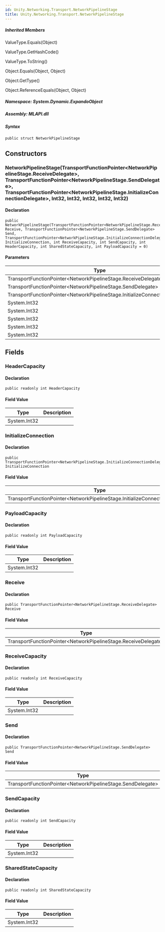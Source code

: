 ```yaml
---  
id: Unity.Networking.Transport.NetworkPipelineStage  
title: Unity.Networking.Transport.NetworkPipelineStage  
---
```


<div class="markdown level0 summary">

</div>

<div class="markdown level0 conceptual">

</div>

<div class="inheritedMembers">

##### Inherited Members

<div>

ValueType.Equals(Object)

</div>

<div>

ValueType.GetHashCode()

</div>

<div>

ValueType.ToString()

</div>

<div>

Object.Equals(Object, Object)

</div>

<div>

Object.GetType()

</div>

<div>

Object.ReferenceEquals(Object, Object)

</div>

</div>

##### **Namespace**: System.Dynamic.ExpandoObject

##### **Assembly**: MLAPI.dll

##### Syntax

    public struct NetworkPipelineStage

## Constructors 

### NetworkPipelineStage(TransportFunctionPointer&lt;NetworkPipelineStage.ReceiveDelegate&gt;, TransportFunctionPointer&lt;NetworkPipelineStage.SendDelegate&gt;, TransportFunctionPointer&lt;NetworkPipelineStage.InitializeConnectionDelegate&gt;, Int32, Int32, Int32, Int32, Int32)

<div class="markdown level1 summary">

</div>

<div class="markdown level1 conceptual">

</div>

#### Declaration

    public NetworkPipelineStage(TransportFunctionPointer<NetworkPipelineStage.ReceiveDelegate> Receive, TransportFunctionPointer<NetworkPipelineStage.SendDelegate> Send, TransportFunctionPointer<NetworkPipelineStage.InitializeConnectionDelegate> InitializeConnection, int ReceiveCapacity, int SendCapacity, int HeaderCapacity, int SharedStateCapacity, int PayloadCapacity = 0)

#### Parameters

| Type                                                                              | Name                 | Description |
|-----------------------------------------------------------------------------------|----------------------|-------------|
| TransportFunctionPointer&lt;NetworkPipelineStage.ReceiveDelegate&gt;              | Receive              |             |
| TransportFunctionPointer&lt;NetworkPipelineStage.SendDelegate&gt;                 | Send                 |             |
| TransportFunctionPointer&lt;NetworkPipelineStage.InitializeConnectionDelegate&gt; | InitializeConnection |             |
| System.Int32                                                                      | ReceiveCapacity      |             |
| System.Int32                                                                      | SendCapacity         |             |
| System.Int32                                                                      | HeaderCapacity       |             |
| System.Int32                                                                      | SharedStateCapacity  |             |
| System.Int32                                                                      | PayloadCapacity      |             |

## Fields

### HeaderCapacity

<div class="markdown level1 summary">

</div>

<div class="markdown level1 conceptual">

</div>

#### Declaration

    public readonly int HeaderCapacity

#### Field Value

| Type         | Description |
|--------------|-------------|
| System.Int32 |             |

### InitializeConnection

<div class="markdown level1 summary">

</div>

<div class="markdown level1 conceptual">

</div>

#### Declaration

    public TransportFunctionPointer<NetworkPipelineStage.InitializeConnectionDelegate> InitializeConnection

#### Field Value

| Type                                                                              | Description |
|-----------------------------------------------------------------------------------|-------------|
| TransportFunctionPointer&lt;NetworkPipelineStage.InitializeConnectionDelegate&gt; |             |

### PayloadCapacity

<div class="markdown level1 summary">

</div>

<div class="markdown level1 conceptual">

</div>

#### Declaration

    public readonly int PayloadCapacity

#### Field Value

| Type         | Description |
|--------------|-------------|
| System.Int32 |             |

### Receive

<div class="markdown level1 summary">

</div>

<div class="markdown level1 conceptual">

</div>

#### Declaration

    public TransportFunctionPointer<NetworkPipelineStage.ReceiveDelegate> Receive

#### Field Value

| Type                                                                 | Description |
|----------------------------------------------------------------------|-------------|
| TransportFunctionPointer&lt;NetworkPipelineStage.ReceiveDelegate&gt; |             |

### ReceiveCapacity

<div class="markdown level1 summary">

</div>

<div class="markdown level1 conceptual">

</div>

#### Declaration

    public readonly int ReceiveCapacity

#### Field Value

| Type         | Description |
|--------------|-------------|
| System.Int32 |             |

### Send

<div class="markdown level1 summary">

</div>

<div class="markdown level1 conceptual">

</div>

#### Declaration

    public TransportFunctionPointer<NetworkPipelineStage.SendDelegate> Send

#### Field Value

| Type                                                              | Description |
|-------------------------------------------------------------------|-------------|
| TransportFunctionPointer&lt;NetworkPipelineStage.SendDelegate&gt; |             |

### SendCapacity

<div class="markdown level1 summary">

</div>

<div class="markdown level1 conceptual">

</div>

#### Declaration

    public readonly int SendCapacity

#### Field Value

| Type         | Description |
|--------------|-------------|
| System.Int32 |             |

### SharedStateCapacity

<div class="markdown level1 summary">

</div>

<div class="markdown level1 conceptual">

</div>

#### Declaration

    public readonly int SharedStateCapacity

#### Field Value

| Type         | Description |
|--------------|-------------|
| System.Int32 |             |
